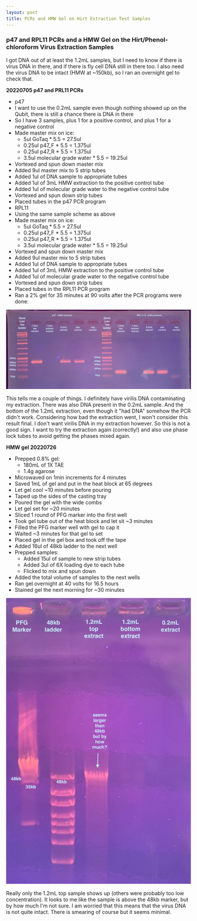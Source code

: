 ```yaml
---
layout: post
title: PCRs and HMW Gel on Hirt Extraction Test Samples
---
```


### p47 and RPL11 PCRs and a HMW Gel on the Hirt/Phenol-chloroform Virus Extraction Samples

I got DNA out of at least the 1.2mL samples, but I need to know if there is virus DNA in there, and if there is fly cell DNA still in there too. I also need the virus DNA to be intact (HMW at ~150kb), so I ran an overnight gel to check that.

**20220705 p47 and PRL11 PCRs**

- p47
- I want to use the 0.2mL sample even though nothing showed up on the Qubit, there is still a chance there is DNA in there
- So I have 3 samples, plus 1 for a positive control, and plus 1 for a negative control
- Made master mix on ice:
  - 5ul GoTaq * 5.5 = 27.5ul
  - 0.25ul p47_F * 5.5 = 1.375ul
  - 0.25ul p47_R * 5.5 = 1.375ul
  - 3.5ul molecular grade water * 5.5 = 19.25ul
- Vortexed and spun down master mix
- Added 9ul master mix to 5 strip tubes
- Added 1ul of DNA sample to appropriate tubes
- Added 1ul of 3mL HMW extraction to the positive control tube
- Added 1ul of molecular grade water to the negative control tube
- Vortexed and spun down strip tubes
- Placed tubes in the p47 PCR program
- RPL11
- Using the same sample scheme as above
- Made master mix on ice:
  - 5ul GoTaq * 5.5 = 27.5ul
  - 0.25ul p47_F * 5.5 = 1.375ul
  - 0.25ul p47_R * 5.5 = 1.375ul
  - 3.5ul molecular grade water * 5.5 = 19.25ul
- Vortexed and spun down master mix
- Added 9ul master mix to 5 strip tubes
- Added 1ul of DNA sample to appropriate tubes
- Added 1ul of 3mL HMW extraction to the positive control tube
- Added 1ul of molecular grade water to the negative control tube
- Vortexed and spun down strip tubes
- Placed tubes in the RPL11 PCR program
- Ran a 2% gel for 35 minutes at 90 volts after the PCR programs were done:

![](https://raw.githubusercontent.com/meschedl/Unckless-Lab-Notebook-Maggie/master/images/20220725-p47-rpl11-gel.jpeg)

This tells me a couple of things. I definitely have virilis DNA contaminating my extraction. There was also DNA present in the 0.2mL sample. And the bottom of the 1.2mL extraction, even though it "had DNA" somehow the PCR didn't work. Considering how bad the extraction went, I won't consider this result final. I don't want virilis DNA in my extraction however. So this is not a good sign. I want to try the extraction again (correctly!) and also use phase lock tubes to avoid getting the phases mixed again.

**HMW gel 20220726**
- Prepped 0.8% gel:
  - 180mL of 1X TAE
  - 1.4g agarose
- Microwaved on 1min increments for 4 minutes
- Saved 1mL of gel and put in the heat block at 65 degrees
- Let gel cool ~10 minutes before pouring
- Taped up the sides of the casting tray
- Poured the gel with the wide combs
- Let gel set for ~20 minutes
- Sliced 1 round of PFG marker into the first well
- Took gel tube out of the heat block and let sit ~3 minutes
- Filled the PFG marker well with gel to cap it
- Waited ~3 minutes for that gel to set
- Placed gel in the gel box and took off the tape
- Added 16ul of 48kb ladder to the next well
- Prepped samples:
  - Added 15ul of sample to new strip tubes
  - Added 3ul of 6X loading dye to each tube
  - Flicked to mix and spun down
- Added the total volume of samples to the next wells
- Ran gel overnight at 40 volts for 16.5 hours
- Stained gel the next morning for ~30 minutes

![](https://raw.githubusercontent.com/meschedl/Unckless-Lab-Notebook-Maggie/master/images/20220726-hmw-gel.jpeg)

Really only the 1.2mL top sample shows up (others were probably too low concentration). It looks to me like the sample is above the 48kb marker, but by how much I'm not sure. I am worried that this means that the virus DNA is not quite intact. There is smearing of course but it seems minimal. 
